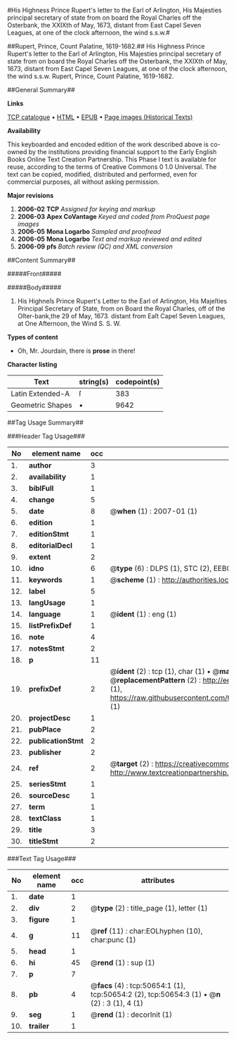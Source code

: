 #His Highness Prince Rupert's letter to the Earl of Arlington, His Majesties principal secretary of state from on board the Royal Charles off the Osterbank, the XXIXth of May, 1673, distant from East Capel Seven Leagues, at one of the clock afternoon, the wind s.s.w.#

##Rupert, Prince, Count Palatine, 1619-1682.##
His Highness Prince Rupert's letter to the Earl of Arlington, His Majesties principal secretary of state from on board the Royal Charles off the Osterbank, the XXIXth of May, 1673, distant from East Capel Seven Leagues, at one of the clock afternoon, the wind s.s.w.
Rupert, Prince, Count Palatine, 1619-1682.

##General Summary##

**Links**

[TCP catalogue](http://www.ota.ox.ac.uk/tcp/)  • 
[HTML](http://tei.it.ox.ac.uk/tcp/Texts-HTML/free/A57/A57908.html)  • 
[EPUB](http://tei.it.ox.ac.uk/tcp/Texts-EPUB/free/A57/A57908.epub) • 
[Page images (Historical Texts)](https://data.historicaltexts.jisc.ac.uk/view?pubId=eebo-11904478e&pageId=eebo-11904478e-50654-1)

**Availability**

This keyboarded and encoded edition of the
	       work described above is co-owned by the institutions
	       providing financial support to the Early English Books
	       Online Text Creation Partnership. This Phase I text is
	       available for reuse, according to the terms of Creative
	       Commons 0 1.0 Universal. The text can be copied,
	       modified, distributed and performed, even for
	       commercial purposes, all without asking permission.

**Major revisions**

1. __2006-02__ __TCP__ *Assigned for keying and markup*
1. __2006-03__ __Apex CoVantage__ *Keyed and coded from ProQuest page images*
1. __2006-05__ __Mona Logarbo__ *Sampled and proofread*
1. __2006-05__ __Mona Logarbo__ *Text and markup reviewed and edited*
1. __2006-09__ __pfs__ *Batch review (QC) and XML conversion*

##Content Summary##

#####Front#####

#####Body#####

1. His Highneſs Prince Rupert's Letter to the Earl of Arlington, His Majeſties Principal Secretary of State, from on Board the Royal Charles, off of the Oſter-bank,the 29 of May, 1673. distant from Eaſt Capel Seven Leagues, at One Afternoon, the Wind S. S. W.

**Types of content**

  * Oh, Mr. Jourdain, there is **prose** in there!

**Character listing**


|Text|string(s)|codepoint(s)|
|---|---|---|
|Latin Extended-A|ſ|383|
|Geometric Shapes|▪|9642|

##Tag Usage Summary##

###Header Tag Usage###

|No|element name|occ|attributes|
|---|---|---|---|
|1.|__author__|3||
|2.|__availability__|1||
|3.|__biblFull__|1||
|4.|__change__|5||
|5.|__date__|8| @__when__ (1) : 2007-01 (1)|
|6.|__edition__|1||
|7.|__editionStmt__|1||
|8.|__editorialDecl__|1||
|9.|__extent__|2||
|10.|__idno__|6| @__type__ (6) : DLPS (1), STC (2), EEBO-CITATION (1), OCLC (1), VID (1)|
|11.|__keywords__|1| @__scheme__ (1) : http://authorities.loc.gov/ (1)|
|12.|__label__|5||
|13.|__langUsage__|1||
|14.|__language__|1| @__ident__ (1) : eng (1)|
|15.|__listPrefixDef__|1||
|16.|__note__|4||
|17.|__notesStmt__|2||
|18.|__p__|11||
|19.|__prefixDef__|2| @__ident__ (2) : tcp (1), char (1)  •  @__matchPattern__ (2) : ([0-9\-]+):([0-9IVX]+) (1), (.+) (1)  •  @__replacementPattern__ (2) : http://eebo.chadwyck.com/downloadtiff?vid=$1&page=$2 (1), https://raw.githubusercontent.com/textcreationpartnership/Texts/master/tcpchars.xml#$1 (1)|
|20.|__projectDesc__|1||
|21.|__pubPlace__|2||
|22.|__publicationStmt__|2||
|23.|__publisher__|2||
|24.|__ref__|2| @__target__ (2) : https://creativecommons.org/publicdomain/zero/1.0/ (1), http://www.textcreationpartnership.org/docs/. (1)|
|25.|__seriesStmt__|1||
|26.|__sourceDesc__|1||
|27.|__term__|1||
|28.|__textClass__|1||
|29.|__title__|3||
|30.|__titleStmt__|2||


###Text Tag Usage###

|No|element name|occ|attributes|
|---|---|---|---|
|1.|__date__|1||
|2.|__div__|2| @__type__ (2) : title_page (1), letter (1)|
|3.|__figure__|1||
|4.|__g__|11| @__ref__ (11) : char:EOLhyphen (10), char:punc (1)|
|5.|__head__|1||
|6.|__hi__|45| @__rend__ (1) : sup (1)|
|7.|__p__|7||
|8.|__pb__|4| @__facs__ (4) : tcp:50654:1 (1), tcp:50654:2 (2), tcp:50654:3 (1)  •  @__n__ (2) : 3 (1), 4 (1)|
|9.|__seg__|1| @__rend__ (1) : decorInit (1)|
|10.|__trailer__|1||
